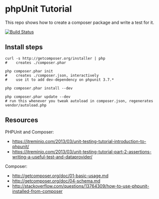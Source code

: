 # phpUnit Tutorial

This repo shows how to create a composer package and write a test for it.

[![Build Status](https://travis-ci.org/dergachev/phpunit-tutorial.png)](https://travis-ci.org/dergachev/phpunit-tutorial)


## Install steps

```
curl -s http://getcomposer.org/installer | php
#    creates ./composer.phar

php composer.phar init  
#    creates ./composer.json, interactively
#    use it to add dev-dependency on phpunit 3.7.*

php composer.phar install --dev

php composer.phar update --dev
# run this whenever you tweak autoload in composer.json, regenerates vendor/autoload.php
```

## Resources

PHPUnit and Composer:

* https://jtreminio.com/2013/03/unit-testing-tutorial-introduction-to-phpunit/
* https://jtreminio.com/2013/03/unit-testing-tutorial-part-2-assertions-writing-a-useful-test-and-dataprovider/

Composer:

* http://getcomposer.org/doc/01-basic-usage.md
* http://getcomposer.org/doc/04-schema.md
* http://stackoverflow.com/questions/13764309/how-to-use-phpunit-installed-from-composer

